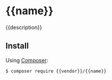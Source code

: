 {{name}}
=====

{{description}}

Install
-----

Using [Composer](https://getcomposer.org):

    $ composer require {{vendor}}/{{name}}

